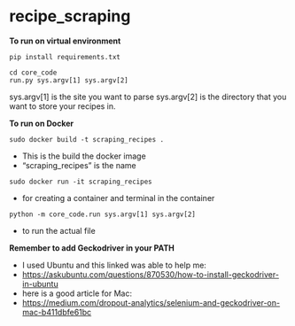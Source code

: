 # recipe_scraping

**To run on virtual environment**

```
pip install requirements.txt
```
```
cd core_code
run.py sys.argv[1] sys.argv[2]
```
sys.argv[1] is the site you want to parse
sys.argv[2] is the directory that you want to store your recipes in.

**To run on Docker**
```
sudo docker build -t scraping_recipes .
```
- This is the build the docker image
- “scraping_recipes” is the name

```
sudo docker run -it scraping_recipes
```
- for creating a container and terminal in the container

```
python -m core_code.run sys.argv[1] sys.argv[2]
```
- to run the actual file



**Remember to add Geckodriver in your PATH**
- I used Ubuntu and this linked was able to help me:
- https://askubuntu.com/questions/870530/how-to-install-geckodriver-in-ubuntu
- here is a good article for Mac:
- https://medium.com/dropout-analytics/selenium-and-geckodriver-on-mac-b411dbfe61bc
